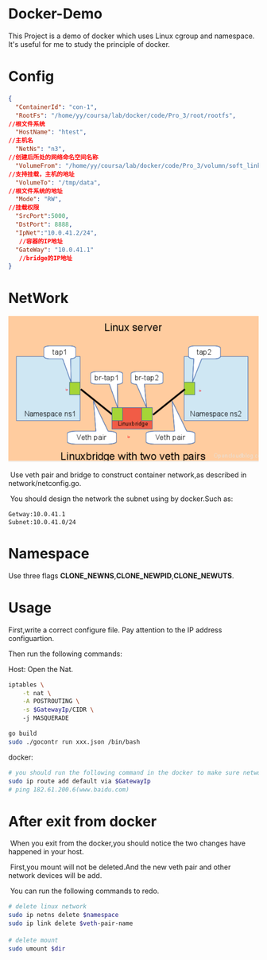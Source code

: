 # Docker-Demo

  This Project is a demo of docker which uses Linux cgroup and namespace. It's useful for me to study the principle of docker.  

# Config

```json
{
  "ContainerId": "con-1",
  "RootFs": "/home/yy/coursa/lab/docker/code/Pro_3/root/rootfs",
//根文件系统
  "HostName": "htest",
//主机名
  "NetNs": "n3",
//创建后所处的网络命名空间名称
  "VolumeFrom": "/home/yy/coursa/lab/docker/code/Pro_3/volumn/soft_link",
//支持挂载，主机的地址    
  "VolumeTo": "/tmp/data",
//根文件系统的地址
  "Mode": "RW",
//挂载权限
  "SrcPort":5000,
  "DstPort": 8888,
  "IpNet":"10.0.41.2/24",
   //容器的IP地址
  "GateWay": "10.0.41.1"
   //bridge的IP地址
}
```

# NetWork

![image-20220220195246910](.assets/image-20220220195246910.png)

​	Use veth pair and bridge to construct container network,as described in network/netconfig.go.

​	You should design the network the subnet using by docker.Such as:

```
Getway:10.0.41.1
Subnet:10.0.41.0/24 
```

# Namespace 

Use three flags **CLONE_NEWNS**,**CLONE_NEWPID**,**CLONE_NEWUTS**.

# Usage

First,write a correct configure file. Pay attention to the IP address configuartion.

Then run the following commands:

Host: Open the Nat.

```sh
iptables \
	-t nat \
	-A POSTROUTING \
	-s $GatewayIp/CIDR \ 
	-j MASQUERADE
```

```sh
go build 
sudo ./gocontr run xxx.json /bin/bash
```

docker:

```sh
# you should run the following command in the docker to make sure network normal.
sudo ip route add default via $GatewayIp
# ping 182.61.200.6(www.baidu.com)
```

# After exit from docker

​	When you exit from the docker,you should notice the two changes have happened in your host.

​	First,you mount will not be deleted.And the new veth pair and other network devices will be add.

​	You can run the following commands to redo.

```sh
# delete linux network
sudo ip netns delete $namespace
sudo ip link delete $veth-pair-name

# delete mount
sudo umount $dir
```





​	
